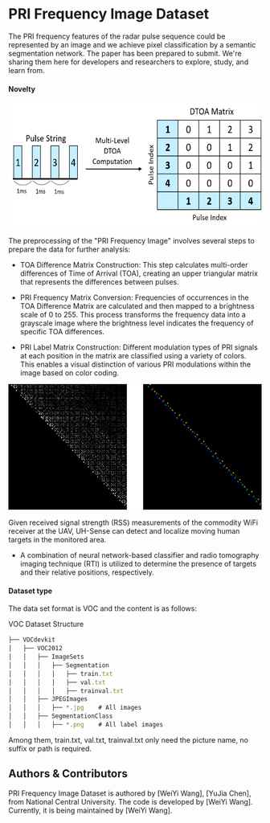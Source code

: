 # PRI Frequency Image Dataset

The PRI frequency features of the radar pulse sequence could be represented by an image and we achieve pixel classification by a semantic segmentation network. The paper has been prepared to submit.
We're sharing them here for developers and researchers to explore, study, and learn from.

#### Novelty  
<img src="Preview.png" width="600" height="250">

The preprocessing of the "PRI Frequency Image" involves several steps to prepare the data for further analysis:

- TOA Difference Matrix Construction: This step calculates multi-order differences of Time of Arrival (TOA), creating an upper triangular matrix that represents the differences between pulses.

- PRI Frequency Matrix Conversion: Frequencies of occurrences in the TOA Difference Matrix are calculated and then mapped to a brightness scale of 0 to 255. This process transforms the frequency data into a grayscale image where the brightness level indicates the frequency of specific TOA differences.

- PRI Label Matrix Construction: Different modulation types of PRI signals at each position in the matrix are classified using a variety of colors. This enables a visual distinction of various PRI modulations within the image based on color coding.


<img src="Preview2.png" width="600" height="250">

Given received signal strength (RSS) measurements of the commodity WiFi receiver at the UAV, UH-Sense can detect and localize moving human targets in the monitored area.
- A combination of neural network-based classifier and radio tomography imaging technique (RTI) is utilized to determine the presence of targets and their relative positions, respectively.

#### Dataset type
The data set format is VOC and the content is as follows:

VOC Dataset Structure

```javascript
├── VOCdevkit
│   ├── VOC2012
│   │   ├── ImageSets
│   │   │   ├── Segmentation
│   │   │   │   ├── train.txt
│   │   │   │   ├── val.txt
│   │   │   │   ├── trainval.txt
│   │   ├── JPEGImages
│   │   │   ├── *.jpg    # All images
│   │   ├── SegmentationClass
│   │   │   ├── *.png    # All label images
```

Among them, train.txt, val.txt, trainval.txt only need the picture name, no suffix or path is required.

## Authors & Contributors
PRI Frequency Image Dataset is authored by
[WeiYi Wang],
[YuJia Chen],
from National Central University.
The code is developed by
[WeiYi Wang].
Currently, it is being maintained by
[WeiYi Wang].
